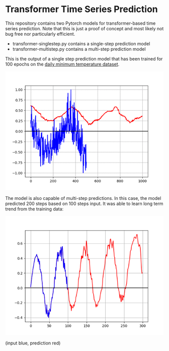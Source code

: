 # Transformer Time Series Prediction

This repository contains two Pytorch models for transformer-based time series prediction. Note that this is just a proof of concept and most likely not bug free nor particularly efficient.

* transformer-singlestep.py contains a single-step prediction model
* transformer-multistep.py contains a multi-step prediction model

This is the output of a single step prediction model that has been trained for 100 epochs on the [daily minimum temperature dataset](./daily-min-temperatures.csv).

![image](docs/result.gif)

The model is also capable of multi-step predictions. In this case, the model predicted 200 steps based on 100 steps input. It was able to learn long term trend from the training data:

![image](docs/transformer-future200.png)

(input blue, prediction red)